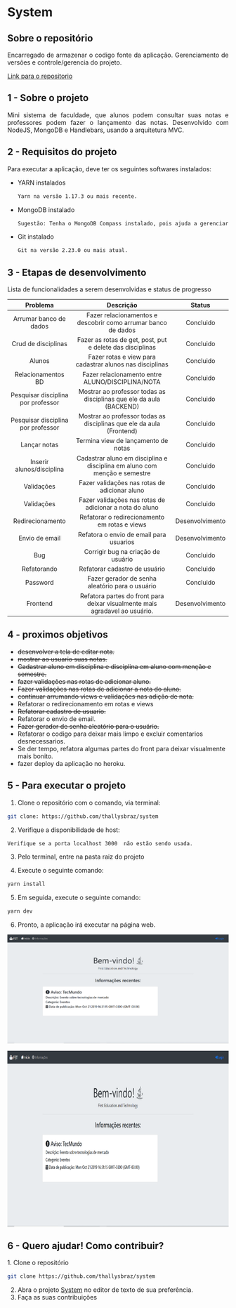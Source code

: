 # System

## Sobre o repositório

<p align="justify"> Encarregado de armazenar o codigo fonte da aplicação. Gerenciamento de versões e controle/gerencia do projeto.</p>

[Link para o repositorio](https://github.com/thallysbraz/system)

## 1 - Sobre o projeto

<p align="justify">Mini sistema de faculdade, que alunos podem consultar suas notas e professores podem fazer o lançamento das notas. Desenvolvido com NodeJS, MongoDB e Handlebars, usando a arquitetura MVC.</p>

## 2 - Requisitos do projeto

<p align="justify">Para executar a aplicação, deve ter os seguintes softwares instalados:</p>

<ul>

<li>YARN instalados</li>

```bash
Yarn na versão 1.17.3 ou mais recente.
```

<li>MongoDB instalado</li>

```bash
Sugestão: Tenha o MongoDB Compass instalado, pois ajuda a gerenciar o banco de dados.
```

<li>Git instalado</li>

```bash
Git na versão 2.23.0 ou mais atual.
```

</ul>

## 3 - Etapas de desenvolvimento

Lista de funcionalidades a serem desenvolvidas e status de progresso

|              Problema              |                                  Descrição                                  |     Status      |
| :--------------------------------: | :-------------------------------------------------------------------------: | :-------------: |
|       Arrumar banco de dados       |        Fazer relacionamentos e descobrir como arrumar banco de dados        |    Concluido    |
|        Crud de disciplinas         |          Fazer as rotas de get, post, put e delete das disciplinas          |    Concluido    |
|               Alunos               |          Fazer rotas e view para cadastrar alunos nas disciplinas           |    Concluido    |
|         Relacionamentos BD         |              Fazer relacionamento entre ALUNO/DISCIPLINA/NOTA               |    Concluido    |
| Pesquisar disciplina por professor |     Mostrar ao professor todas as disciplinas que ele da aula (BACKEND)     |    Concluido    |
| Pesquisar disciplina por professor |    Mostrar ao professor todas as disciplinas que ele da aula (Frontend)     |    Concluido    |
|            Lançar notas            |                     Termina view de lançamento de notas                     |    Concluido    |
|     Inserir alunos/disciplina      |  Cadastrar aluno em disciplina e disciplina em aluno com menção e semestre  |    Concluido    |
|             Validações             |                Fazer validações nas rotas de adicionar aluno                |    Concluido    |
|             Validações             |           Fazer validações nas rotas de adicionar a nota do aluno           |    Concluido    |
|          Redirecionamento          |                Refatorar o redirecionamento em rotas e views                | Desenvolvimento |
|           Envio de email           |                   Refatora o envio de email para usuarios                   | Desenvolvimento |
|                Bug                 |                     Corrigir bug na criação de usuário                      |    Concluido    |
|            Refatorando             |                        Refatorar cadastro de usuário                        |    Concluido    |
|              Password              |               Fazer gerador de senha aleatório para o usuário               |    Concluido    |
|              Frontend              | Refatora partes do front para deixar visualmente mais agradavel ao usuário. | Desenvolvimento |

## 4 - proximos objetivos

- ~~desenvolver a tela de editar nota.~~
- ~~mostrar ao usuario suas notas.~~
- ~~Cadastrar aluno em disciplina e disciplina em aluno com menção e semestre.~~
- ~~fazer validações nas rotas de adicionar aluno.~~
- ~~Fazer validações nas rotas de adicionar a nota do aluno.~~
- ~~continuar arrumando views e validações nas adição de nota.~~
- Refatorar o redirecionamento em rotas e views
- ~~Refatorar cadastro de usuario.~~
- Refatorar o envio de email.
- ~~Fazer gerador de senha aleatório para o usuário.~~
- Refatorar o codigo para deixar mais limpo e excluir comentarios desnecessarios.
- Se der tempo, refatora algumas partes do front para deixar visualmente mais bonito.
- fazer deploy da aplicação no heroku.

## 5 - Para executar o projeto

1. Clone o repositório com o comando, via terminal:

```bash
git clone: https://github.com/thallysbraz/system
```

2. Verifique a disponibilidade de host:

```bash
Verifique se a porta localhost 3000  não estão sendo usada.
```

3. Pelo terminal, entre na pasta raiz do projeto

4. Execute o seguinte comando:

```bash
yarn install
```

5. Em seguida, execute o seguinte comando:

```bash
yarn dev
```

6. Pronto, a aplicação irá executar na página web.

![](./image/System.png)

<p align="center"> <img src="https://github.com/thallysbraz/system/blob/master/image/System.PNG" width="auto" height="400" />

## 6 - Quero ajudar! Como contribuir?

<p align="justify">
  1. Clone o repositório

```bash
git clone https://github.com/thallysbraz/system
```

2. Abra o projeto [System](https://github.com/fga-eps-mds/2019.1-Ludum.githttps://github.com/thallysbraz/system) no editor de texto de sua preferência.
3. Faça as suas contribuições</p>
